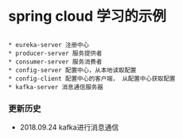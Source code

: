 # spring cloud 学习的示例
## 
    * eureka-server 注册中心
    * producer-server 服务提供者
    * consumer-server 服务消费者
    * config-server 配置中心，从本地读取配置
    * config-client 配置中心的客户端， 从配置中心获取配置
    * kafka-server 消息通信服务器
    
### 更新历史
* 2018.09.24 kafka进行消息通信 
